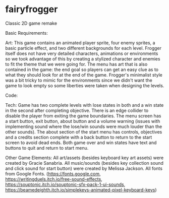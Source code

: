 # fairyfrogger
Classic 2D game remake

Basic Requirements:


Art:
This game contains an animated player sprite, four enemy sprites, a basic particle effect, and two different backgrounds for each level. Frogger itself does not have very detailed characters, animations or environments so we took advantage of this by creating a stylized character and enemies to fit the theme that we were going for. The menu has art that is also contained in the game: the end goal so players can get an easy clue as to what they should look for at the end of the game. Frogger's minimalist style was a bit tricky to mimic for the environments since we didn't want the game to look empty so some liberties were taken when designing the levels.

Code:


Tech:
Game has two complete levels with lose states in both and a win state in the second after completing objective. 
There is an edge collider to disable the player from exiting the game boundaries. The menu screen has a start button, exit button, 
about button and a volume warning (issues with implementing sound where the lose/win sounds were much louder than the other sounds). 
The about section of the start menu has controls, objectives and a credits section complete with a back button to return to the start 
screen to avoid dead ends. Both game over and win states have text and buttons to quit and return to start menu.

Other Game Elements:
All art/assets (besides keyboard key art assets) were created by Gracie Sanabria. All music/sounds (besides key collection sound and click 
sound for start button) were created by Melissa Jackson. All fonts from Google Fonts. (https://fonts.google.com, https://writingduels.itch.io/free-sound-effects, 
https://souptonic.itch.io/souptonic-sfx-pack-1-ui-sounds, https://beamedeighth.itch.io/simplekeys-animated-pixel-keyboard-keys)
